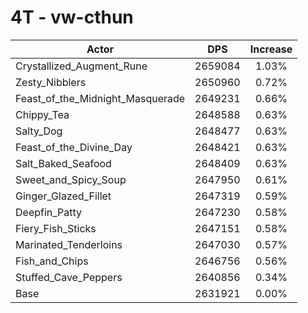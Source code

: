 # 4T - vw-cthun
| Actor | DPS | Increase |
|---|:---:|:---:|
|Crystallized_Augment_Rune|2659084|1.03%|
|Zesty_Nibblers|2650960|0.72%|
|Feast_of_the_Midnight_Masquerade|2649231|0.66%|
|Chippy_Tea|2648588|0.63%|
|Salty_Dog|2648477|0.63%|
|Feast_of_the_Divine_Day|2648421|0.63%|
|Salt_Baked_Seafood|2648409|0.63%|
|Sweet_and_Spicy_Soup|2647950|0.61%|
|Ginger_Glazed_Fillet|2647319|0.59%|
|Deepfin_Patty|2647230|0.58%|
|Fiery_Fish_Sticks|2647151|0.58%|
|Marinated_Tenderloins|2647030|0.57%|
|Fish_and_Chips|2646756|0.56%|
|Stuffed_Cave_Peppers|2640856|0.34%|
|Base|2631921|0.00%|
